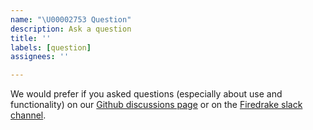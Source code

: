 ```yaml
---
name: "\U00002753 Question"
description: Ask a question
title: ''
labels: [question]
assignees: ''

---
```


We would prefer if you asked questions (especially about use and
functionality) on our [Github discussions
page](https://github.com/firedrakeproject/firedrake/discussions) or on
the [Firedrake slack
channel](https://firedrakeproject.org/contact.html).
